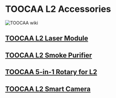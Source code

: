 ﻿---
sidebar_position: 4
sidebar_label: TOOCAA L2 Accessories
---

# TOOCAA L2 Accessories
![TOOCAA wiki](http://wiki-toocaa.oss-cn-hongkong.aliyuncs.com/wiki/2.jpg)
## [TOOCAA L2 Laser Module](https://wiki.toocaa.com/en/toocaa-l2/TOOCAA-L2-Accessories/Laser%20Module/)
## [TOOCAA L2 Smoke Purifier](https://wiki.toocaa.com/en/toocaa-l2/TOOCAA-L2-Accessories/Smoke%20Purifier/)
## [TOOCAA 5-in-1 Rotary for L2](https://wiki.toocaa.com/en/toocaa-l2/TOOCAA-L2-Accessories/in-1-rotary-for-l2)
## [TOOCAA L2 Smart Camera](https://wiki.toocaa.com/en/toocaa-l2/TOOCAA-L2-Accessories/smart-camera)
